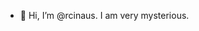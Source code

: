 - 👋 Hi, I’m @rcinaus. I am very mysterious.


<!---
rcinaus/rcinaus is a ✨ special ✨ repository because its `README.md` (this file) appears on your GitHub profile.
You can click the Preview link to take a look at your changes.
--->
